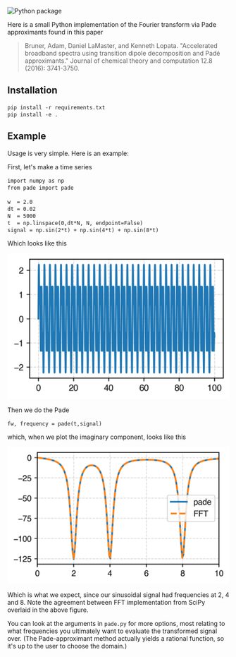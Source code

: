 ![Python package](https://github.com/jjgoings/pade/actions/workflows/pythonpackage.yml/badge.svg)

Here is a small Python implementation of the Fourier transform via Pade approximants found in this paper

>Bruner, Adam, Daniel LaMaster, and Kenneth Lopata. "Accelerated broadband spectra using transition dipole decomposition and Padé approximants." Journal of chemical theory and computation 12.8 (2016): 3741-3750.

## Installation

```
pip install -r requirements.txt
pip install -e .
```

## Example

Usage is very simple. Here is an example:

First, let's make a time series 

```
import numpy as np
from pade import pade

w  = 2.0
dt = 0.02
N  = 5000
t  = np.linspace(0,dt*N, N, endpoint=False)
signal = np.sin(2*t) + np.sin(4*t) + np.sin(8*t)
```

Which looks like this

![Time-series signal](signal.png)

Then we do the Pade

```
fw, frequency = pade(t,signal)
```

which, when we plot the imaginary component, looks like this

![Transformed signal](fsignal.png)

Which is what we expect, since our sinusoidal signal had frequencies at 2, 4 and 8. Note the agreement between FFT implementation from SciPy overlaid in the above figure.

You can look at the arguments in `pade.py` for more options, most relating to what frequencies you ultimately want to evaluate the transformed signal over. (The Pade-approximant method actually yields a rational function, so it's up to the user to choose the domain.)


